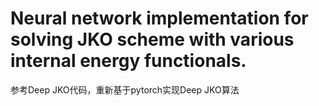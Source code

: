 # Neural network implementation for solving JKO scheme with various internal energy functionals.

参考Deep JKO代码，重新基于pytorch实现Deep JKO算法